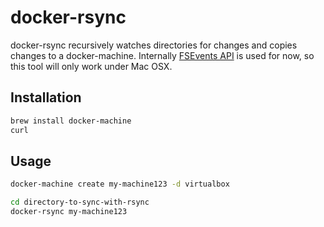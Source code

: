 # docker-rsync

docker-rsync recursively watches directories for changes and copies
changes to a docker-machine. Internally [FSEvents API](https://developer.apple.com/library/mac/documentation/Darwin/Reference/FSEvents_Ref/) 
is used for now, so this tool will only work under Mac OSX.

## Installation

```bash
brew install docker-machine
curl 
```

## Usage

```bash
docker-machine create my-machine123 -d virtualbox

cd directory-to-sync-with-rsync
docker-rsync my-machine123
```